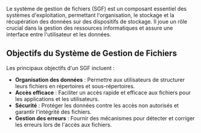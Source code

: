 Le système de gestion de fichiers (SGF) est un composant essentiel des systèmes d'exploitation, permettant l'organisation, le stockage et la récupération des données sur des dispositifs de stockage. Il joue un rôle crucial dans la gestion des ressources informatiques et assure une interface entre l'utilisateur et les données.

## Objectifs du Système de Gestion de Fichiers

Les principaux objectifs d'un SGF incluent :

- **Organisation des données** : Permettre aux utilisateurs de structurer leurs fichiers en répertoires et sous-répertoires.
- **Accès efficace** : Faciliter un accès rapide et efficace aux fichiers pour les applications et les utilisateurs.
- **Sécurité** : Protéger les données contre les accès non autorisés et garantir l'intégrité des fichiers.
- **Gestion des erreurs** : Fournir des mécanismes pour détecter et corriger les erreurs lors de l'accès aux fichiers.